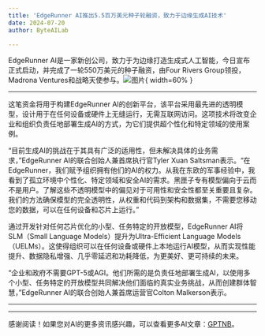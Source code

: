 ```yaml
---
title: 'EdgeRunner AI推出5.5百万美元种子轮融资，致力于边缘生成AI技术'
date: 2024-07-20
author: ByteAILab

---
```


EdgeRunner AI是一家新创公司，致力于为边缘打造生成式人工智能，今日宣布正式启动，并完成了一轮550万美元的种子融资，由Four Rivers Group领投，Madrona Ventures和战略天使参与。![图片](https://ai-techpark.com/wp-content/uploads/2024/07/EdgeRunner-960x540.jpg){ width=60% }

---
这笔资金将用于构建EdgeRunner AI的创新平台，该平台采用最先进的透明模型，设计用于在任何设备或硬件上无缝运行，无需互联网访问。这项技术将改变企业和组织负责任地部署生成AI的方式，为它们提供超个性化和特定领域的使用案例。

“目前生成AI的挑战在于其具有广泛的适用性，但未解决具体的业务需求，”EdgeRunner AI的联合创始人兼首席执行官Tyler Xuan Saltsman表示。“在EdgeRunner，我们赋予组织拥有他们的AI的权力。从我在东欧的军事经验中，我看到了孤立环境中个性化、特定领域和安全AI的需求。黑匣子专有模型偏向于云而不是用户。了解这些不透明模型中的偏见对于可用性和安全性都至关重要且复杂。我们的方法确保模型的完全透明性，从权重和代码到架构和数据集，不需要您移动您的数据，可以在任何设备和芯片上运行。”

通过开发针对任何芯片优化的小型、任务特定的开放模型，EdgeRunner AI将SLM（Small Language Models）提升为Ultra-Efficient Language Models（UELMs）。这使得组织可以在任何设备或硬件上本地运行AI模型，从而实现性能提升、数据隐私增强、几乎零延迟和功耗降低，为更美好、更可持续的未来。

“企业和政府不需要GPT-5或AGI。他们所需的是负责任地部署生成AI，以使用多个小型、任务特定的开放模型共同解决他们面临的真实业务挑战，从而创建群体智慧，”EdgeRunner AI的联合创始人兼首席运营官Colton Malkerson表示。


---
---
感谢阅读！如果您对AI的更多资讯感兴趣，可以查看更多AI文章：[GPTNB](https://gptnb.com)。